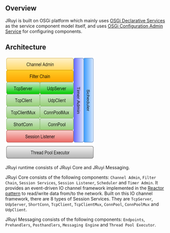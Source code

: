 ## Overview

JRuyi is built on OSGi platform which mainly uses [OSGi Declarative Services](http://wiki.osgi.org/wiki/Declarative_Services)
as the service component model itself, and uses [OSGi Configuration Admin Service](http://wiki.osgi.org/wiki/Configuration_Admin)
for configuring components.

## Architecture

<img src="/img/architecture.png" width="281" height="324" alt="Architecture"/>

JRuyi runtime consists of JRuyi Core and JRuyi Messaging.

JRuyi Core consists of the following components: `Channel Admin`, `Filter Chain`, `Session Services`, `Session Listener`,
`Scheduler` and `Timer Admin`.  It provides an event-driven IO channel framework implemented in the
[Reactor pattern](http://en.wikipedia.org/wiki/Reactor_pattern) to read/write data from/to the network.
Built on this IO channel framework, there are 8 types of Session Services.  They are `TcpServer`, `UdpServer`,
`ShortConn`, `TcpClient`, `TcpClientMux`, `ConnPool`, `ConnPoolMux` and `UdpClient`.

JRuyi Messaging consists of the following components: `Endpoints`, `Prehandlers`, `Posthandlers`, `Messaging Engine` and `Thread Pool Executor`.
